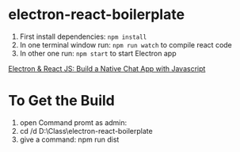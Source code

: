 # electron-react-boilerplate
1. First install dependencies: ```npm install``` </br>
2. In one terminal window run: ```npm run watch``` to compile react code <br/>
3. In other one run: ```npm start``` to start Electron app

[Electron & React JS: Build a Native Chat App with Javascript
](https://www.udemy.com/course/electron-react-js-build-a-native-chat-app-with-javascript/?referralCode=F5BF439DB5494218B31C)


# To Get the Build
1. open Command promt as admin:
2. cd /d D:\Class\electron-react-boilerplate
3. give a command: npm run dist

